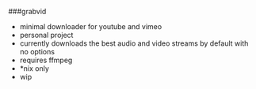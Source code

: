 ###grabvid

+ minimal downloader for youtube and vimeo
+ personal project
+ currently downloads the best audio and video streams by default with no options
+ requires ffmpeg
+ *nix only
+ wip
